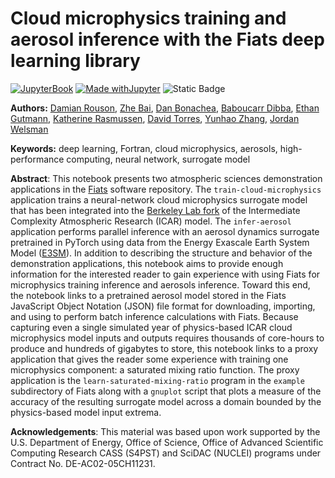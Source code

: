# Cloud microphysics training and aerosol inference with the Fiats deep learning library

[![JupyterBook](https://github.com/UCAR-SEA/SEA-ISS-Template/actions/workflows/deploy.yml/badge.svg)](https://github.com/UCAR-SEA/SEA-ISS-Template/actions/workflows/deploy.yml)
[![Made withJupyter](https://img.shields.io/badge/Made%20with-Jupyter-green?style=flat-square&logo=Jupyter&color=green)](https://jupyter.org/try)
![Static Badge](https://img.shields.io/badge/DOI-10.XXXXX%2Fnnnnn-blue)

**Authors:** [Damian Rouson](mailto:rouson@lbl.gov), [Zhe Bai](mailto:rouson@lbl.gov), [Dan Bonachea](mailto:dobonachea@lbl.gov), [Baboucarr Dibba](mailto:bdibba@lbl.gov), [Ethan Gutmann](mailto:gutmann@ucar.edu), [Katherine Rasmussen](mailto:krasmussen@lbl.gov), [David Torres](mailto:davytorres@nnmc.edu), [Yunhao Zhang](mailto:yunhao2783@gmail.com), [Jordan Welsman](welsman@lbl.gov)

**Keywords:** deep learning, Fortran, cloud microphysics, aerosols, high-performance computing, neural network, surrogate model

**Abstract**: This notebook presents two atmospheric sciences demonstration applications in the [Fiats](https://go.lbl.gov/fiats) software repository.  The `train-cloud-microphysics` application trains a neural-network cloud microphysics surrogate model that has been integrated into the [Berkeley Lab fork](https://go.lbl.gov/icar) of the Intermediate Complexity Atmospheric Research (ICAR) model. The `infer-aerosol` application performs parallel inference with an aerosol dynamics surrogate pretrained in PyTorch using data from the Energy Exascale Earth System Model ([E3SM](https://e3sm.org/)).  In addition to describing the structure and behavior of the demonstration applications, this notebook aims to provide enough information for the interested reader to gain experience with using Fiats for microphysics training inference and aerosols inference.  Toward this end, the notebook links to a pretrained aerosol model stored in the Fiats JavaScript Object Notation (JSON) file format for downloading, importing, and using to perform batch inference calculations with Fiats.  Because capturing even a single simulated year of physics-based ICAR cloud microphysics model inputs and outputs requires thousands of core-hours to produce and hundreds of gigabytes to store, this notebook links to a proxy application that gives the reader some experience with training one microphysics component: a saturated mixing ratio function.  The proxy application is the `learn-saturated-mixing-ratio` program in the `example` subdirectory of Fiats along with a `gnuplot` script that plots a measure of the accuracy of the resulting surrogate model across a domain bounded by the physics-based model input extrema.

**Acknowledgements**: This material was based upon work supported by the U.S. Department of Energy, Office of Science, Office of Advanced Scientific Computing Research CASS (S4PST) and SciDAC (NUCLEI) programs under Contract No. DE-AC02-05CH11231.


